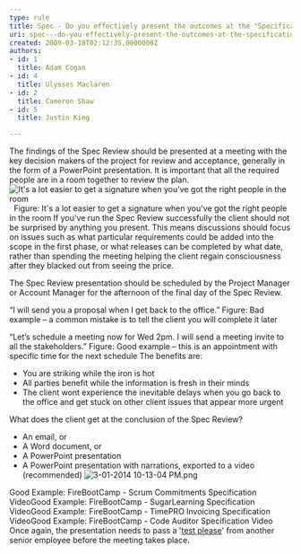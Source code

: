 ```yaml
---
type: rule
title: Spec - Do you effectively present the outcomes at the "Specification Review Presentation"?
uri: spec---do-you-effectively-present-the-outcomes-at-the-specification-review-presentation
created: 2009-03-18T02:12:35.0000000Z
authors:
- id: 1
  title: Adam Cogan
- id: 4
  title: Ulysses Maclaren
- id: 2
  title: Cameron Shaw
- id: 5
  title: Justin King

---
```


 ​The findings of the Spec Review should be presented at a meeting with the key decision makers of the project for review and acceptance, generally in the form of a PowerPoint presentation. It is important that all the required people are in a room together to review the plan.  ![It's a lot easier to get a signature when you've got the right people in the room](/PublishingImages/ProjectManagement_DecisionMakers_Small.jpg)   Figure: It's a lot easier to get a signature when you've got the right people in the room 
If you've run the Spec Review successfully the client should not be surprised by anything you present. This means discussions should focus on issues such as what particular requirements could be added into the scope in the first phase, or what releases can be completed by what date, rather than spending the meeting helping the client regain consciousness after they blacked out from seeing the price.

The Spec Review presentation should be scheduled by the Project Manager or Account Manager for the afternoon of the final day of the Spec Review. 

“I will send you a proposal when I get back to the office.” 
Figure: Bad example – a common mistake is to tell the client you will complete it later <br>      

“Let’s schedule a meeting now for Wed 2pm. I will send a meeting invite to all the stakeholders.” 
Figure: Good example – this is an appointment with specific time for the next schedule
 The benefits are:  
- You are striking while the iron is hot
- All parties benefit while the information is fresh in their minds
- The client wont experience the inevitable delays when you go back to the office and get stuck on other client issues that appear more urgent

 What does the client get at the conclusion of the Spec Review?  

- An email, or
- A Word document, or
- A PowerPoint presentation
- A PowerPoint presentation with narrations, exported to a video (recommended)
![3-01-2014 10-13-04 PM.png](/PublishingImages/3-01-2014%2010-13-04%20PM.png)

Good Example: FireBootCamp - Scrum Commitments Specification VideoGood Example: FireBootCamp - SugarLearning Specification VideoGood Example: FireBootCamp - TimePRO Invoicing Specification VideoGood Example: FireBootCamp - Code Auditor Specification Video
Once again, the presentation needs to pass a '[test please](/do-you-conduct-a-＂test-please＂-internally-and-then-with-the-client "Test Please")' from another senior employee before the meeting takes place.


